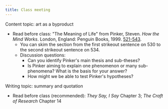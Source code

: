 ```yaml
---
title: Class meeting
---
```

<!-- 4.1 Tue 6 Feb 2024 -->
Content topic: art as a byproduct

- Read before class: "The Meaning of Life" from Pinker, Steven. _How the Mind Works_. London, England: Penguin Books, 1999. [521-543](https://canvas.nus.edu.sg/users/90279/files/3681842/download?verifier=YjBXmoP0at9tRUwMJHhJg3JQMDEx6afsGLXGJglI&download_frd=1).
	- You can skim the section from the first strikeout sentence on 530 to the second strikeout sentence on 534.
	- Discussion questions:
		- Can you identify Pinker's main thesis and sub-theses?
		- Is Pinker aiming to explain one phenomenon or many sub-phenomena? What is the basis for your answer?
		- How might we be able to test Pinker's hypotheses?

Writing topic: summary and quotation

- Read before class (recommended): _They Say, I Say_ Chapter 3; _The Craft of Research_ Chapter 14
